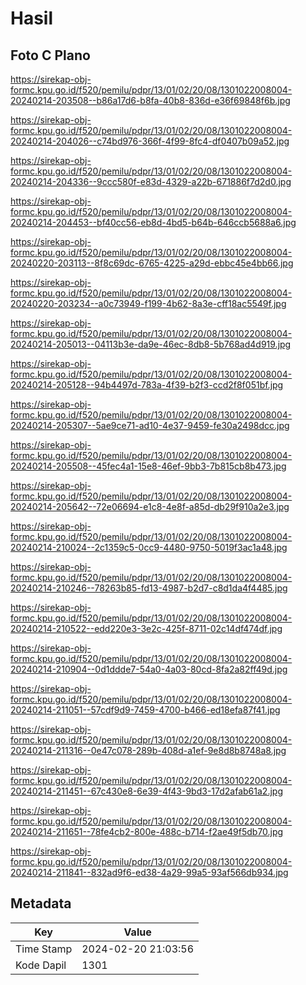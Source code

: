 # Hasil

## Foto C Plano

https://sirekap-obj-formc.kpu.go.id/f520/pemilu/pdpr/13/01/02/20/08/1301022008004-20240214-203508--b86a17d6-b8fa-40b8-836d-e36f69848f6b.jpg

https://sirekap-obj-formc.kpu.go.id/f520/pemilu/pdpr/13/01/02/20/08/1301022008004-20240214-204026--c74bd976-366f-4f99-8fc4-df0407b09a52.jpg

https://sirekap-obj-formc.kpu.go.id/f520/pemilu/pdpr/13/01/02/20/08/1301022008004-20240214-204336--9ccc580f-e83d-4329-a22b-671886f7d2d0.jpg

https://sirekap-obj-formc.kpu.go.id/f520/pemilu/pdpr/13/01/02/20/08/1301022008004-20240214-204453--bf40cc56-eb8d-4bd5-b64b-646ccb5688a6.jpg

https://sirekap-obj-formc.kpu.go.id/f520/pemilu/pdpr/13/01/02/20/08/1301022008004-20240220-203113--8f8c69dc-6765-4225-a29d-ebbc45e4bb66.jpg

https://sirekap-obj-formc.kpu.go.id/f520/pemilu/pdpr/13/01/02/20/08/1301022008004-20240220-203234--a0c73949-f199-4b62-8a3e-cff18ac5549f.jpg

https://sirekap-obj-formc.kpu.go.id/f520/pemilu/pdpr/13/01/02/20/08/1301022008004-20240214-205013--04113b3e-da9e-46ec-8db8-5b768ad4d919.jpg

https://sirekap-obj-formc.kpu.go.id/f520/pemilu/pdpr/13/01/02/20/08/1301022008004-20240214-205128--94b4497d-783a-4f39-b2f3-ccd2f8f051bf.jpg

https://sirekap-obj-formc.kpu.go.id/f520/pemilu/pdpr/13/01/02/20/08/1301022008004-20240214-205307--5ae9ce71-ad10-4e37-9459-fe30a2498dcc.jpg

https://sirekap-obj-formc.kpu.go.id/f520/pemilu/pdpr/13/01/02/20/08/1301022008004-20240214-205508--45fec4a1-15e8-46ef-9bb3-7b815cb8b473.jpg

https://sirekap-obj-formc.kpu.go.id/f520/pemilu/pdpr/13/01/02/20/08/1301022008004-20240214-205642--72e06694-e1c8-4e8f-a85d-db29f910a2e3.jpg

https://sirekap-obj-formc.kpu.go.id/f520/pemilu/pdpr/13/01/02/20/08/1301022008004-20240214-210024--2c1359c5-0cc9-4480-9750-5019f3ac1a48.jpg

https://sirekap-obj-formc.kpu.go.id/f520/pemilu/pdpr/13/01/02/20/08/1301022008004-20240214-210246--78263b85-fd13-4987-b2d7-c8d1da4f4485.jpg

https://sirekap-obj-formc.kpu.go.id/f520/pemilu/pdpr/13/01/02/20/08/1301022008004-20240214-210522--edd220e3-3e2c-425f-8711-02c14df474df.jpg

https://sirekap-obj-formc.kpu.go.id/f520/pemilu/pdpr/13/01/02/20/08/1301022008004-20240214-210904--0d1ddde7-54a0-4a03-80cd-8fa2a82ff49d.jpg

https://sirekap-obj-formc.kpu.go.id/f520/pemilu/pdpr/13/01/02/20/08/1301022008004-20240214-211051--57cdf9d9-7459-4700-b466-ed18efa87f41.jpg

https://sirekap-obj-formc.kpu.go.id/f520/pemilu/pdpr/13/01/02/20/08/1301022008004-20240214-211316--0e47c078-289b-408d-a1ef-9e8d8b8748a8.jpg

https://sirekap-obj-formc.kpu.go.id/f520/pemilu/pdpr/13/01/02/20/08/1301022008004-20240214-211451--67c430e8-6e39-4f43-9bd3-17d2afab61a2.jpg

https://sirekap-obj-formc.kpu.go.id/f520/pemilu/pdpr/13/01/02/20/08/1301022008004-20240214-211651--78fe4cb2-800e-488c-b714-f2ae49f5db70.jpg

https://sirekap-obj-formc.kpu.go.id/f520/pemilu/pdpr/13/01/02/20/08/1301022008004-20240214-211841--832ad9f6-ed38-4a29-99a5-93af566db934.jpg


## Metadata

| Key        | Value               |
| ---------- | ------------------- |
| Time Stamp | 2024-02-20 21:03:56 |
| Kode Dapil | 1301                |



